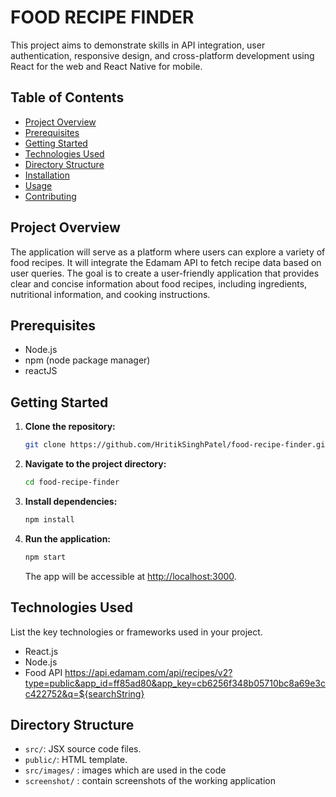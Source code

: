 # FOOD RECIPE FINDER

This project aims to demonstrate skills in API integration, user authentication, responsive design, and cross-platform development using React for the web and React Native for mobile.


## Table of Contents

- [Project Overview](#project-overview)
- [Prerequisites](#prerequisites)
- [Getting Started](#getting-started)
- [Technologies Used](#technologies-used)
- [Directory Structure](#directory-structure)
- [Installation](#installation)
- [Usage](#usage)
- [Contributing](#contributing)


## Project Overview

The application will serve as a platform where users can explore a variety of food recipes. It will integrate the Edamam API to fetch recipe data based on user queries. The goal is to create a user-friendly application that provides clear and concise information about food recipes, including ingredients, nutritional information, and cooking instructions.


## Prerequisites

- Node.js
- npm (node package manager)
- reactJS
## Getting Started

1. **Clone the repository:**

    ```bash
    git clone https://github.com/HritikSinghPatel/food-recipe-finder.git
    
    ```

2. **Navigate to the project directory:**

    ```bash
    cd food-recipe-finder
    ```

3. **Install dependencies:**

    ```bash
    npm install
    ```

4. **Run the application:**

    ```bash
    npm start
    ```

    The app will be accessible at [http://localhost:3000](http://localhost:3000).


## Technologies Used

List the key technologies or frameworks used in your project.
- React.js
- Node.js
- Food API https://api.edamam.com/api/recipes/v2?type=public&app_id=ff85ad80&app_key=cb6256f348b05710bc8a69e3cc422752&q=${searchString}

## Directory Structure

- `src/`: JSX source code files.
- `public/`: HTML template.
- `src/images/` : images which are used in the code
- `screenshot/` : contain screenshots of the working application


